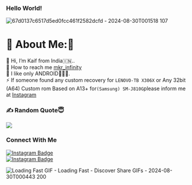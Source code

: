 ### Hello World!

![67d0137c6517d5ed0fcc461f2582dcfd - 2024-08-30T001518 107](https://github.com/user-attachments/assets/428f0aa7-2757-4ca2-b8d5-23958a072a42)


# 💫 About Me:🥲
🔭  Hi, I’m Kaif from India🇮🇳..<br>🤝 How to reach me  [mkr_infinity](https://www.instagram.com/mkr_infinity)
<br>🌱 I like only ANDROID🥰🥰🥰.<br>⚡ If someone found any custom recovery for ```LENOVO-TB X306X``` or Any 32bit (A64) Custom rom Based on A13+ for```(Samsung) SM-J810G```please inform me at [Instagram](https://www.instagram.com/mkr_infinity/)


### ✍️ Random Quote😇
![](https://quotes-github-readme.vercel.app/api?type=horizontal&theme=radical)

### Connect With Me
<div id="badges">
  <a href="https://www.instagram.com/mkr_infinity/">
    <img src="https://img.shields.io/badge/Instagram-red?style=for-the-badge&logo=Instagram&logoColor=blue" alt="Instagram Badge"/>
  </a>  
</div>

<div id="badges">
  <a href="https://t.me/mkr_infinity">
    <img src="https://img.shields.io/badge/Telegram-red?style=for-the-badge&logo=telegram&logoColor=blue" alt="Instagram Badge"/>
  </a>  
</div>

![Loading Fast GIF - Loading Fast - Discover   Share GIFs - 2024-08-30T000443 200](https://github.com/user-attachments/assets/9d66a38f-9c7b-4705-9d82-504cbfd7f202)
